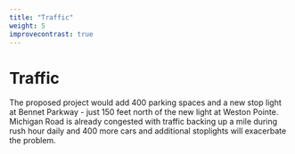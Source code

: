 ```yaml
---
title: "Traffic"
weight: 5
improvecontrast: true
---
```


# Traffic

The proposed project would add 400 parking spaces and a new stop light at Bennet Parkway - just 150 feet north of the new light at Weston Pointe. Michigan Road is already congested with traffic backing up a mile during rush hour daily and 400 more cars and additional stoplights will exacerbate the problem.